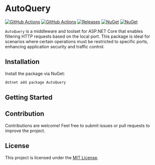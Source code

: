 # AutoQuery

[![GitHub Actions](https://github.com/willysoft/AutoQuery/workflows/build-debug/badge.svg)](https://github.com/willysoft/AutoQuery/actions) [![GitHub Actions](https://github.com/willysoft/AutoQuery/workflows/build-release/badge.svg)](https://github.com/willysoft/AutoQuery/actions) [![Releases](https://img.shields.io/github/v/release/willysoft/AutoQuery.svg)](https://github.com/willysoft/AutoQuery/releases) [![NuGet](https://img.shields.io/nuget/vpre/AutoQuery.svg)](https://www.nuget.org/packages/AutoQuery/) [![NuGet](https://img.shields.io/nuget/vpre/AutoQuery.AspNetCore.svg)](https://www.nuget.org/packages/AutoQuery.AspNetCore/)

`AutoQuery` is a middleware and toolset for ASP.NET Core that enables filtering HTTP requests based on the local port. This package is ideal for scenarios where certain operations must be restricted to specific ports, enhancing application security and traffic control.

## Installation

Install the package via NuGet:

```bash
dotnet add package AutoQuery
```

## Getting Started

## Contribution

Contributions are welcome! Feel free to submit issues or pull requests to improve the project.

## License

This project is licensed under the [MIT License](./LICENSE).
